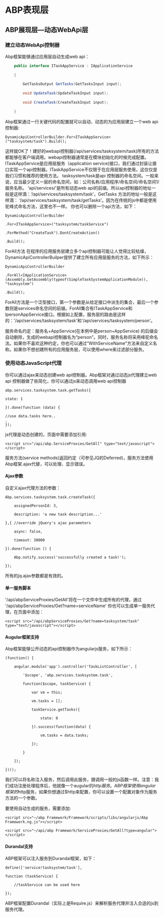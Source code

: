 # ABP表现层
## ABP展现层—动态WebApi层
### 建立动态WebApi控制器

Abp框架能够通过应用层自动生成web api：
``` csharp
    public interface ITaskAppService : IApplicationService
   
    {
    
        GetTasksOutput GetTasks(GetTasksInput input);
        
        void UpdateTask(UpdateTaskInput input);
        
        void CreateTask(CreateTaskInput input);
        
    }
```

Abp框架通过一行关键代码的配置就可以自动、动态的为应用层建立一个web api 控制器:

    DynamicApiControllerBuilder.For<ITaskAppService>("tasksystem/task").Build();
这样就OK了！建好的webapi控制器(/api/services/tasksystem/task)所有的方法都能够在客户端调用。webapi控制器通常是在模块初始化的时候完成配置。
ITaskAppService是应用层服务（application service)接口，我们通过封装让接口实现一个api控制器。ITaskAppService不仅限于在应用层服务使用，这仅仅是我们习惯和推荐的使用方法。
tasksystem/task是api 控制器的命名空间。一般来说，应当最少定义一层的命名空间，如：公司名称/应用程序/命名空间/命名空间1/服务名称。
‘api/services/’是所有动态web api的前缀。所以api控制器的地址一般是这样滴：‘/api/services/tasksystem/task’，GetTasks 方法的地址一般是这样滴：
‘/api/services/tasksystem/task/getTasks’。因为在传统的js中都是使用驼峰式命名方法，这里也不一样。
你也可以删除一个api方法，如下：

    DynamicApiControllerBuilder
    
    .For<ITaskAppService>("tasksystem/taskService")
    
    .ForMethod("CreateTask").DontCreateAction()
    
    .Build();
ForAll方法
在程序的应用服务层建立多个api控制器可能让人觉得比较枯燥，DynamicApiControllerBuilper提供了建立所有应用层服务的方法，如下所示：

    DynamicApiControllerBuilder
    
    .ForAll<IApplicationService>(Assembly.GetAssembly(typeof(SimpleTaskSystemApplicationModule)), "tasksystem")
    
    .Build();
    
ForAll方法是一个泛型接口，第一个参数是从给定接口中派生的集合，最后一个参数则是services命名空间的前缀。ForAll集合有ITaskAppService和 IpersonAppService接口。根据如上配置，服务层的路由是这样的：'/api/services/tasksystem/task'和'/api/services/tasksystem/person'。

服务命名约定：服务名+AppService(在本例中是person+AppService) 的后缀会自动删除，生成的webapi控制器名为“person”。同时，服务名称将采用峰驼命名法。如果你不喜欢这种约定，你也可以通过“WithServiceName”方法来自定义名称。如果你不想创建所有的应用服务层，可以使用where来过滤部分服务。

### 使用动态JavaScript代理

你可以通过ajax来动态创建web api控制器。Abp框架对通过动态js代理建立web api 控制器做了些简化，你可以通过js来动态调用web api控制器

    abp.services.tasksystem.task.getTasks({
    
    state: 1
    
    }).done(function (data) {
    
    //use data.tasks here..
    .
    });

js代理是动态创建的，页面中需要添加引用:

    <script src="/api/abp.ServiceProxies/GetAll" type="text/javascript"></script>
    
服务方法(service methods)返回约定（可参见JQ的Deferred)，服务方法使用Abp框架.ajax代替，可以处理、显示错误。
#### Ajax参数
自定义ajax代理方法的参数：

    Abp.services.tasksystem.task.createTask({
    
        assignedPersonId: 3,
        
        description: 'a new task description...'
        
    },{ //override jQuery's ajax parameters
    
        async: false,
        
        timeout: 30000
        
    }).done(function () {
    
        Abp.notify.success('successfully created a task!');
        
    });
    
所有的jq.ajax参数都是有效的。
#### 单一服务脚本
'/api/abpServiceProxies/GetAll'将在一个文件中生成所有的代理，通过 '/api/abpServiceProxies/Get?name=serviceName' 你也可以生成单一服务代理，在页面中添加：

    <script src="/api/abpServiceProxies/Get?name=tasksystem/task" type="text/javascript"></script>
#### Augular框架支持
Abp框架能够公开动态的api控制器作为angularjs服务，如下所示：

    (function() {
    
        angular.module('app').controller('TaskListController', [
        
            '$scope', 'abp.services.tasksystem.task',
            
            function($scope, taskService) {
            
                var vm = this;
                
                vm.tasks = [];
                
                taskService.getTasks({
                
                    state: 0
                    
                }).success(function(data) {
                
                    vm.tasks = data.tasks;
                    
                });
                
            }
            
        ]);
        
    })();
我们可以将名称注入服务，然后调用此服务，跟调用一般的js函数一样。注意：我们成功注册处理程序后，他就像一个augular的$http服务。ABP框架使用angular框架的$http服务，如果你想通过$http来配置，你可以设置一个配置对象作为服务方法的一个参数。

要使用自动生成的服务，需要添加:

    <script src="~/abp Framework/Framework/scripts/libs/angularjs/Abp Framework.ng.js"></script>
    
    <script src="~/api/abp Framework/ServiceProxies/GetAll?type=angular"></script>
#### Durandal支持
ABP框架可以注入服务到Durandal框架，如下：

    define(['service!tasksystem/task'],
    
    function (taskService) {
    
        //taskService can be used here
        
    });
ABP框架配置Durandal（实际上是Require.js）来解析服务代理并注入合适的js到服务代理。





